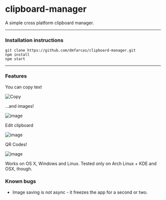 # clipboard-manager
A simple cross platform clipboard manager.
___
### Installation instructions
```
git clone https://github.com/dmfarcas/clipboard-manager.git 
npm install
npm start
```
___
### Features
You can copy text

 
![Copy](https://media.giphy.com/media/Je0VtvAOii8JG/giphy.gif "Copy")

...and images!

![image](https://media.giphy.com/media/cfFkywZVc8sRq/giphy.gif "Image")


Edit clipboard


![image](https://media.giphy.com/media/142v5imr1LgVoY/giphy.gif "Image")


QR Codes!

![image](https://media.giphy.com/media/dS24CPNRrJE88/giphy.gif "Image")

 
 
Works on OS X, Windows and Linux. Tested only on Arch Linux + KDE and OSX, though.


### Known bugs
* Image saving is not async - it freezes the app for a second or two.
